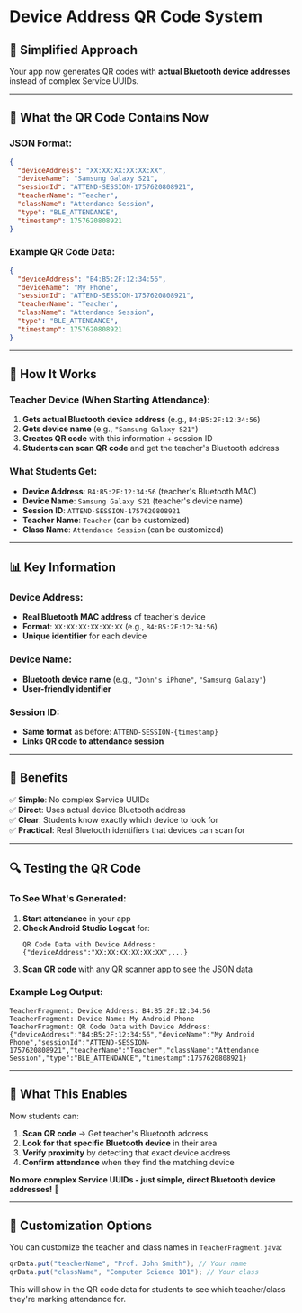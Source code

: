 # Device Address QR Code System

## 🎯 **Simplified Approach**

Your app now generates QR codes with **actual Bluetooth device addresses** instead of complex Service UUIDs.

---

## 📱 **What the QR Code Contains Now**

### **JSON Format**:
```json
{
  "deviceAddress": "XX:XX:XX:XX:XX:XX",
  "deviceName": "Samsung Galaxy S21",
  "sessionId": "ATTEND-SESSION-1757620808921",
  "teacherName": "Teacher",
  "className": "Attendance Session",
  "type": "BLE_ATTENDANCE",
  "timestamp": 1757620808921
}
```

### **Example QR Code Data**:
```json
{
  "deviceAddress": "B4:B5:2F:12:34:56",
  "deviceName": "My Phone",
  "sessionId": "ATTEND-SESSION-1757620808921",
  "teacherName": "Teacher",
  "className": "Attendance Session",
  "type": "BLE_ATTENDANCE", 
  "timestamp": 1757620808921
}
```

---

## 🔧 **How It Works**

### **Teacher Device (When Starting Attendance)**:

1. **Gets actual Bluetooth device address** (e.g., `B4:B5:2F:12:34:56`)
2. **Gets device name** (e.g., `"Samsung Galaxy S21"`)
3. **Creates QR code** with this information + session ID
4. **Students can scan QR code** and get the teacher's Bluetooth address

### **What Students Get**:
- **Device Address**: `B4:B5:2F:12:34:56` (teacher's Bluetooth MAC)
- **Device Name**: `Samsung Galaxy S21` (teacher's device name)
- **Session ID**: `ATTEND-SESSION-1757620808921`
- **Teacher Name**: `Teacher` (can be customized)
- **Class Name**: `Attendance Session` (can be customized)

---

## 📊 **Key Information**

### **Device Address**:
- **Real Bluetooth MAC address** of teacher's device
- **Format**: `XX:XX:XX:XX:XX:XX` (e.g., `B4:B5:2F:12:34:56`)
- **Unique identifier** for each device

### **Device Name**:
- **Bluetooth device name** (e.g., `"John's iPhone"`, `"Samsung Galaxy"`)
- **User-friendly identifier**

### **Session ID**:
- **Same format** as before: `ATTEND-SESSION-{timestamp}`
- **Links QR code to attendance session**

---

## 🎯 **Benefits**

✅ **Simple**: No complex Service UUIDs  
✅ **Direct**: Uses actual device Bluetooth address  
✅ **Clear**: Students know exactly which device to look for  
✅ **Practical**: Real Bluetooth identifiers that devices can scan for  

---

## 🔍 **Testing the QR Code**

### **To See What's Generated**:

1. **Start attendance** in your app
2. **Check Android Studio Logcat** for:
   ```
   QR Code Data with Device Address: {"deviceAddress":"XX:XX:XX:XX:XX:XX",...}
   ```
3. **Scan QR code** with any QR scanner app to see the JSON data

### **Example Log Output**:
```
TeacherFragment: Device Address: B4:B5:2F:12:34:56
TeacherFragment: Device Name: My Android Phone
TeacherFragment: QR Code Data with Device Address: {"deviceAddress":"B4:B5:2F:12:34:56","deviceName":"My Android Phone","sessionId":"ATTEND-SESSION-1757620808921","teacherName":"Teacher","className":"Attendance Session","type":"BLE_ATTENDANCE","timestamp":1757620808921}
```

---

## 🚀 **What This Enables**

Now students can:
1. **Scan QR code** → Get teacher's Bluetooth address
2. **Look for that specific Bluetooth device** in their area
3. **Verify proximity** by detecting that exact device address
4. **Confirm attendance** when they find the matching device

**No more complex Service UUIDs - just simple, direct Bluetooth device addresses!** 🎉

---

## 📝 **Customization Options**

You can customize the teacher and class names in `TeacherFragment.java`:

```java
qrData.put("teacherName", "Prof. John Smith"); // Your name
qrData.put("className", "Computer Science 101"); // Your class
```

This will show in the QR code data for students to see which teacher/class they're marking attendance for.